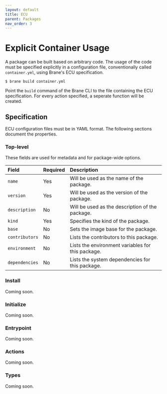 ```yaml
---
layout: default
title: ECU
parent: Packages
nav_order: 3
---
```


# Explicit Container Usage
A package can be built based on arbitrary code. The usage of the code must be specified explicitly in a configuration file, conventionally called `container.yml`, using Brane's ECU specification.

```shell
$ brane build container.yml
```

Point the `build` command of the Brane CLI to the file containing the ECU specification. For every action specified, a seperate function will be created.

## Specification
ECU configuration files must be in YAML format. The following sections document the properties.

### Top-level
These fields are used for metadata and for package-wide options.

| Field          | Required | Description                                      | 
|:---------------|:---------|:-------------------------------------------------|
| `name`         | Yes      | Will be used as the name of the package.         |
| `version`      | Yes      | Will be used as the version of the package.      |
| `description`  | No       | Will be used as the description of the package.  |
| `kind`         | Yes      | Specifies the kind of the package.               |
| `base`         | No       | Sets the image base for the package.             |
| `contributors` | No       | Lists the contributors to this package.          |
| `environment`  | No       | Lists the environment variables for this package.|
| `dependencies` | No       | Lists the system dependencies for this package.  |

### Install
Coming soon.

### Initialize
Coming soon.

### Entrypoint
Coming soon.

### Actions
Coming soon.

### Types
Coming soon.